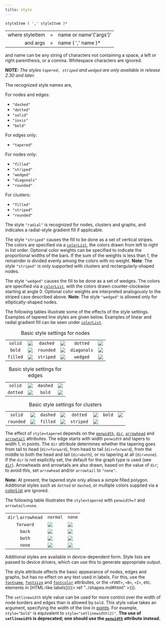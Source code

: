```yaml
---
title: style
---
```

`styleItem ( ',' styleItem )*`

<TABLE>
<TR>
  <TD style="text-align: right;">where styleItem</TD>
  <TD>=</TD>
  <TD>name or name'('args')'</TD>
</TR>
<TR>
  <TD style="text-align: right">and args</TD>
  <TD>=</TD>
  <TD>name ( ',' name )*</TD>
</TR>
</TABLE>

and name can be any string of characters not containing a space, a left or
right parenthesis, or a comma. Whitespace characters are ignored.

**NOTE:** _The styles `tapered, striped` and `wedged` are only available in release 2.30 and later._

The recognized style names are,

For nodes and edges:

* `"dashed"`
* `"dotted"`
* `"solid"`
* `"invis"`
* `"bold"`

For edges only:

* `"tapered"`

For nodes only:

* `"filled"`
* `"striped"`
* `"wedged"`
* `"diagonals"`
* `"rounded"`

For clusters:

* `"filled"`
* `"striped"`
* `"rounded"`

The style `"radial"` is recognized for nodes, clusters and graphs, and indicates a
radial-style gradient fill if applicable.

The style `"striped"` causes the fill to be done as a set of vertical stripes.
The colors are specified via a [`colorList`](/docs/attr-types/colorList/), the colors drawn
from left to right in list order. Optional color weights can be specified to
indicate the proportional widths of the bars. If the sum of the weights is
less than 1, the remainder is divided evenly among the colors with no weight.
**Note**: The style `"striped"` is only supported with clusters and
rectangularly-shaped nodes.

The style `"wedged"` causes the fill to be done as a set of wedges. The colors
are specified via a [`colorList`](/docs/attr-types/colorList/), with the colors drawn
counter-clockwise starting at angle 0. Optional color weights are interpreted
analogously to the striped case described above. **Note**: The style `"wedged"`
is allowed only for elliptically-shaped nodes.

The following tables illustrate some of the effects of the style settings.
Examples of tapered line styles are given below. Examples of linear and
radial gradient fill can be seen under [`colorList`](/docs/attr-types/colorList/).

<TABLE>
  <CAPTION>Basic style settings for nodes</CAPTION>
  <TR>
    <TD style="text-align: center;"><code>solid</code></TD>
    <TD><IMG SRC="n_solid.png"></TD>
    <TD style="text-align: center;"><code>dashed</code></TD>
    <TD><IMG SRC="n_dashed.png"></TD>
    <TD style="text-align: center;"><code>dotted</code></TD>
    <TD><IMG SRC="n_dotted.png"></TD>
  </TR>
  <TR>
    <TD style="text-align: center;"><code>bold</code> </TD>
    <TD><IMG SRC="n_bold.png"></TD>
    <TD style="text-align: center;"><code>rounded</code> </TD>
    <TD><IMG SRC="n_rounded.png"></TD>
    <TD style="text-align: center;"><code>diagonals</code> </TD>
    <TD><IMG SRC="n_diagonals.png"></TD>
  </TR>
  <TR>
    <TD style="text-align: center;"><code>filled</code> </TD>
    <TD><IMG SRC="n_filled.png"></TD>
    <TD style="text-align: center;"><code>striped</code> </TD>
    <TD><IMG SRC="n_striped.png"></TD>
    <TD style="text-align: center;"><code>wedged</code> </TD>
    <TD><IMG SRC="n_wedged.png"></TD>
  </TR>
</TABLE>

<TABLE>
  <CAPTION>Basic style settings for edges</CAPTION>
  <TR>
    <TD style="text-align: center;"><code>solid</code> </TD>
    <TD><IMG SRC="e_solid.png"> </TD>
    <TD style="text-align: center;"><code>dashed</code> </TD>
    <TD><IMG SRC="e_dashed.png"></TD>
  </TR>
  <TR>
    <TD style="text-align: center;"><code>dotted</code></TD>
    <TD><IMG SRC="e_dotted.png"></TD>
    <TD style="text-align: center;"><code>bold</code> </TD>
    <TD><IMG SRC="e_bold.png"></TD>
  </TR>
</TABLE>

<TABLE>
  <CAPTION>Basic style settings for clusters</CAPTION>
  <TR>
    <TD style="text-align: center;"><code>solid</code> </TD>
    <TD><IMG SRC="c_solid.png"> </TD>
    <TD style="text-align: center;"><code>dashed</code> </TD>
    <TD><IMG SRC="c_dashed.png"></TD>
    <TD style="text-align: center;"><code>dotted</code> </TD>
    <TD><IMG SRC="c_dotted.png"></TD>
    <TD style="text-align: center;"><code>bold</code> </TD>
    <TD><IMG SRC="c_bold.png"></TD>
  </TR>
  <TR>
    <TD style="text-align: center;"><code>rounded</code> </TD>
    <TD><IMG SRC="c_rounded.png"></TD>
    <TD style="text-align: center;"><code>filled</code> </TD>
    <TD><IMG SRC="c_filled.png"></TD>
    <TD style="text-align: center;"><code>striped</code> </TD>
    <TD><IMG SRC="c_striped.png"></TD>
  </TR>
</TABLE>

The effect of `style=tapered` depends on the [`penwidth`](#d:penwidth),
[`dir`](#d:dir), [`arrowhead`](#d:arrowhead) and [`arrowtail`](#d:arrowtail)
attributes. The edge starts with width `penwidth` and tapers to width 1, in
points. The `dir` attribute determines whether the tapering goes from tail to
head (`dir=forward`), from head to tail (`dir=forward`), from the middle to
both the head and tail (`dir=both`), or no tapering at all (`dir=none`). If
the `dir` is not explicitly set, the default for the graph type is used (see
[`dir`](#a:dir)). Arrowheads and arrowtails are also drawn, based on the value
of `dir`; to avoid this, set `arrowhead` and/or `arrowtail` to `"none"`.

**Note:** At present, the tapered style only allows a simple filled polygon.
Additional styles such as `dotted` or `dashed`, or multiple colors supplied
via a [colorList](/docs/attr-types/colorList/) are ignored.

The following table illustrates the `style=tapered` with `penwidth=7` and `arrowtail=none`.

<TABLE>
  <TR>
    <TD><code>dir</code> \ <code>arrowhead</code></TD>
    <TD style="text-align: center;"><code>normal</code></TD>
    <TD style="text-align: center;"><code>none</code></TD>
  </TR>
  <TR>
    <TD style="text-align: center;"><code>forward</code></TD>
    <TD><IMG SRC="normal_forward.png"></TD>
    <TD><IMG SRC="none_forward.png"></TD>
  </TR>
  <TR>
    <TD style="text-align: center;"><code>back</code></TD>
    <TD><IMG SRC="normal_back.png"></TD>
    <TD><IMG SRC="none_back.png"></TD>
  </TR>
  <TR>
    <TD style="text-align: center;"><code>both</code></TD>
    <TD><IMG SRC="normal_both.png"></TD>
    <TD><IMG SRC="none_both.png"></TD>
  </TR>
  <TR>
    <TD style="text-align: center;"><code>none</code></TD>
    <TD><IMG SRC="normal_none.png"></TD>
    <TD><IMG SRC="none_none.png"></TD>
  </TR>
</TABLE>

Additional styles are available in
device-dependent form. Style lists are passed to device drivers, which
can use this to generate appropriate output.

The style attribute affects the basic appearance of nodes, edges and graphs,
but has no effect on any text used in labels. For this, use the
[`fontname`](#d:fontname), [`fontsize`](#d:fontsize) and
[`fontcolor`](#d:fontcolor) attributes, or the `<FONT>`, `<B>`, `<I>`, etc.
elements in [HTML-like labels]({{< ref "../shapes.md#html" >}}).

The `setlinewidth` style value can be used for more control over the width of
node borders and edges than is allowed by `bold`. This style value takes an
argument, specifying the width of the line in [points](#points). For example,
`style="bold"` is equivalent to `style="setlinewidth(2)"`. **The use of
`setlinewidth` is deprecated; one should use the [`penwidth`](#d:penwidth)
attribute instead.**
